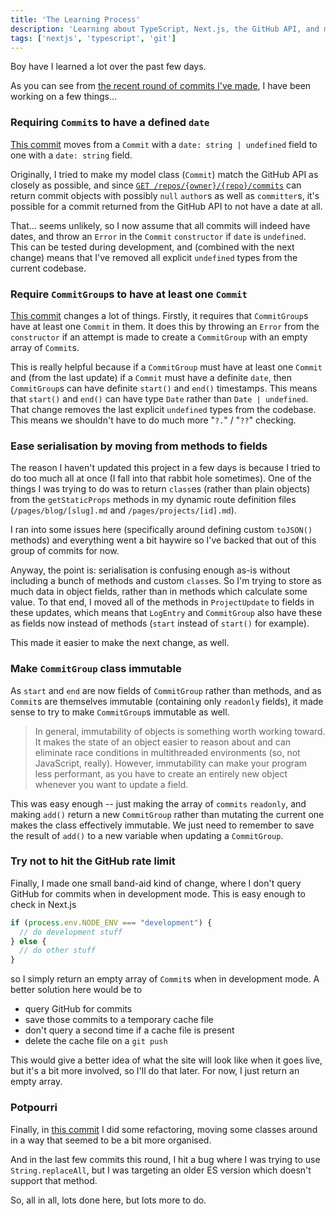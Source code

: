 ```yaml
---
title: 'The Learning Process'
description: 'Learning about TypeScript, Next.js, the GitHub API, and more'
tags: ['nextjs', 'typescript', 'git']
---
```


Boy have I learned a lot over the past few days.

As you can see from [the recent round of commits I've made](https://github.com/awwsmm/awwsmm.com/commits/master), I have been working on a few things...

### Requiring `Commit`s to have a defined `date`

[This commit](https://github.com/awwsmm/awwsmm.com/commit/2b7c742d264a5571efb76c10b88fe8cc71d742e1) moves from a `Commit` with a `date: string | undefined` field to one with a `date: string` field.

Originally, I tried to make my model class (`Commit`) match the GitHub API as closely as possible, and since [`GET /repos/{owner}/{repo}/commits`](https://docs.github.com/en/rest/reference/commits#list-commits) can return commit objects with possibly `null` `author`s as well as `committer`s, it's possible for a commit returned from the GitHub API to not have a date at all.

That... seems unlikely, so I now assume that all commits will indeed have dates, and throw an `Error` in the `Commit` `constructor` if `date` is `undefined`. This can be tested during development, and (combined with the next change) means that I've removed all explicit `undefined` types from the current codebase.

### Require `CommitGroup`s to have at least one `Commit`

[This commit](https://github.com/awwsmm/awwsmm.com/commit/cb8eb7b1b2c902a4d66cd454152e3dc3641fb4ff) changes a lot of things. Firstly, it requires that `CommitGroup`s have at least one `Commit` in them. It does this by throwing an `Error` from the `constructor` if an attempt is made to create a `CommitGroup` with an empty array of `Commit`s.

This is really helpful because if a `CommitGroup` must have at least one `Commit` and (from the last update) if a `Commit` must have a definite `date`, then `CommitGroup`s can have definite `start()` and `end()` timestamps. This means that `start()` and `end()` can have type `Date` rather than `Date | undefined`. That change removes the last explicit `undefined` types from the codebase. This means we shouldn't have to do much more "`?.`" / "`??`" checking.

### Ease serialisation by moving from methods to fields

The reason I haven't updated this project in a few days is because I tried to do too much all at once (I fall into that rabbit hole sometimes). One of the things I was trying to do was to return `class`es (rather than plain objects) from the `getStaticProps` methods in my dynamic route definition files (`/pages/blog/[slug].md` and `/pages/projects/[id].md`).

I ran into some issues here (specifically around defining custom `toJSON()` methods) and everything went a bit haywire so I've backed that out of this group of commits for now.

Anyway, the point is: serialisation is confusing enough as-is without including a bunch of methods and custom `class`es. So I'm trying to store as much data in object fields, rather than in methods which calculate some value. To that end, I moved all of the methods in `ProjectUpdate` to fields in these updates, which means that `LogEntry` and `CommitGroup` also have these as fields now instead of methods (`start` instead of `start()` for example).

This made it easier to make the next change, as well.

### Make `CommitGroup` class immutable

As `start` and `end` are now fields of `CommitGroup` rather than methods, and as `Commit`s are themselves immutable (containing only `readonly` fields), it made sense to try to make `CommitGroup`s immutable as well.

> In general, immutability of objects is something worth working toward. It makes the state of an object easier to reason about and can eliminate race conditions in multithreaded environments (so, not JavaScript, really). However, immutability can make your program less performant, as you have to create an entirely new object whenever you want to update a field.

This was easy enough -- just making the array of `commits` `readonly`, and making `add()` return a new `CommitGroup` rather than mutating the current one makes the class effectively immutable. We just need to remember to save the result of `add()` to a new variable when updating a `CommitGroup`.

### Try not to hit the GitHub rate limit

Finally, I made one small band-aid kind of change, where I don't query GitHub for commits when in development mode. This is easy enough to check in Next.js

```js
if (process.env.NODE_ENV === "development") {
  // do development stuff
} else {
  // do other stuff
}
```

so I simply return an empty array of `Commit`s when in development mode. A better solution here would be to

- query GitHub for commits
- save those commits to a temporary cache file
- don't query a second time if a cache file is present
- delete the cache file on a `git push`

This would give a better idea of what the site will look like when it goes live, but it's a bit more involved, so I'll do that later. For now, I just return an empty array.

### Potpourri

Finally, in [this commit](https://github.com/awwsmm/awwsmm.com/commit/e31fdc8274f2e131fd3f8b0ec508f90930b3144d) I did some refactoring, moving some classes around in a way that seemed to be a bit more organised.

And in the last few commits this round, I hit a bug where I was trying to use `String.replaceAll`, but I was targeting an older ES version which doesn't support that method.

So, all in all, lots done here, but lots more to do.